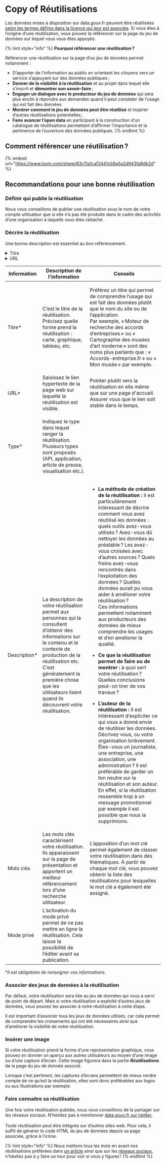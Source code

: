 # Copy of Réutilisations

Les données mises à disposition sur data.gouv.fr peuvent être réutilisées [selon les termes définis dans la licence qui leur est associée](https://guides.etalab.gouv.fr/juridique/reutilisation/). Si vous êtes à l’origine d’une réutilisation, vous pouvez la référencer sur la page du jeu de données sur lequel vous vous êtes appuyés.

{% hint style="info" %}
**Pourquoi référencer une réutilisation ?**

Référencer une réutilisation sur la page d’un jeu de données permet notamment :

* D’apporter de l’information au public en orientant les citoyens vers un service s’appuyant sur des données publiques ;
* **Donner de la visibilité à la réutilisation** et au projet dans lequel elle s’inscrit et **démontrer son savoir-faire** ;
* **Engager un dialogue avec le producteur du jeu de données** qui sera plus enclin à répondre aux demandes quand il peut constater de l’usage qui est fait des données.
* **Montrer comment le jeu de données peut être réutilisé** et inspirer d’autres réutilisations potentielles ;
* **Faire avancer l’open data** en participant à la construction d’un catalogue de réutilisations permettant d’affirmer l’importance et la pertinence de l’ouverture des données publiques.
{% endhint %}

## **Comment référencer une réutilisation ?** <a href="#comment-referencer-une-reutilisation" id="comment-referencer-une-reutilisation"></a>

{% embed url="https://www.loom.com/share/83c11a1caf2441cb9a5a2d943fa8db2d" %}

## **Recommandations pour une bonne réutilisation** <a href="#definir-qui-publie-la-reutilisation" id="definir-qui-publie-la-reutilisation"></a>

### **Définir qui publie la réutilisation** <a href="#definir-qui-publie-la-reutilisation" id="definir-qui-publie-la-reutilisation"></a>

Nous vous conseillons de publier une réutilisation sous le nom de votre compte utilisateur que si elle n’a pas été produite dans le cadre des activités d’une organisation à laquelle vous êtes rattaché.

### **Décrire la réutilisation** <a href="#decrire-la-reutilisation" id="decrire-la-reutilisation"></a>

Une bonne description est essentiel au bon référencement.

<details>

<summary>Titre</summary>

C’est le titre de la réutilisation. Précisez quelle forme prend la réutilisation : carte, graphique, tableau, etc.&#x20;

Préférez un titre qui permet de comprendre l’usage qui est fait des données plutôt que le nom du site ou de l’application. \
Par exemple, « Moteur de recherche des accords d’entreprises » ou « Cartographie des musées d’art moderne » sont des noms plus parlants que : « Accords-entreprise.fr » ou « Mon musée » par exemple.

</details>

<details>

<summary>URL</summary>



</details>



| Information   | Description de l'information                                                                                                                                                                                                                                                                       | Conseils                                                                                                                                                                                                                                                                                                                                                                                                                                                                                                                                                                                                                                                                                                                                                                                                                                                                                                                                                                                                                                                                                                                                                                                                                                                                        |
| ------------- | -------------------------------------------------------------------------------------------------------------------------------------------------------------------------------------------------------------------------------------------------------------------------------------------------- | ------------------------------------------------------------------------------------------------------------------------------------------------------------------------------------------------------------------------------------------------------------------------------------------------------------------------------------------------------------------------------------------------------------------------------------------------------------------------------------------------------------------------------------------------------------------------------------------------------------------------------------------------------------------------------------------------------------------------------------------------------------------------------------------------------------------------------------------------------------------------------------------------------------------------------------------------------------------------------------------------------------------------------------------------------------------------------------------------------------------------------------------------------------------------------------------------------------------------------------------------------------------------------- |
| Titre\*       | C’est le titre de la réutilisation. Précisez quelle forme prend la réutilisation : carte, graphique, tableau, etc.                                                                                                                                                                                 | <p>Préférez un titre qui permet de comprendre l’usage qui est fait des données plutôt que le nom du site ou de l’application. <br>Par exemple, « Moteur de recherche des accords d’entreprises » ou « Cartographie des musées d’art moderne » sont des noms plus parlants que : « Accords-entreprise.fr » ou « Mon musée » par exemple.</p>                                                                                                                                                                                                                                                                                                                                                                                                                                                                                                                                                                                                                                                                                                                                                                                                                                                                                                                                     |
| URL\*         | Saisissez le lien hypertexte de la page web sur laquelle la réutilisation est visible.                                                                                                                                                                                                             | Pointer plutôt vers la réutilisation en elle même que sur une page d'accueil. Assurer vous que le lien soit stable dans le temps.                                                                                                                                                                                                                                                                                                                                                                                                                                                                                                                                                                                                                                                                                                                                                                                                                                                                                                                                                                                                                                                                                                                                               |
| Type\*        | <p>Indiquez le type dans lequel ranger la réutilisation. <br>Plusieurs types sont proposés (API, application, article de presse, visualisation etc.).</p>                                                                                                                                          |                                                                                                                                                                                                                                                                                                                                                                                                                                                                                                                                                                                                                                                                                                                                                                                                                                                                                                                                                                                                                                                                                                                                                                                                                                                                                 |
| Description\* | <p>La description de votre réutilisation permet aux personnes qui la consultent d’obtenir des informations sur le contenu et le contexte de production de la réutilisation etc. <br>C’est généralement la première chose que les utilisateurs lisent quand ils découvrent votre réutilisation.</p> | <p></p><ul><li><strong>La méthode de création de la réutilisation :</strong> il est particulièrement intéressant de décrire comment vous avez réutilisé les données : quels outils avez-vous utilisés ? Avez-vous dû nettoyer les données au préalable ? Les avez-vous croisées avec d’autres sources ? Quels freins avez-vous rencontrés dans l’exploitation des données ? Quelles données aurait pu vous aider à améliorer votre réutilisation ? <br>Ces informations permettent notamment aux producteurs des données de mieux comprendre les usages et d’en améliorer la qualité.</li></ul><ul><li><strong>Ce que la réutilisation permet de faire ou de montrer :</strong> à quoi sert votre réutilisation ? Quelles conclusions peut-on tirer de vos travaux ?</li></ul><ul><li><strong>L’auteur de la réutilisation :</strong> Il est intéressant d’expliciter ce qui vous a donné envie de réutiliser les données. Décrivez vous, ou votre organisation brièvement. Êtes-vous un journaliste, une entreprise, une association, une administration ? Il est préférable de garder un ton neutre sur la réutilisation et son auteur. En effet, si la réutilisation ressemble trop à un message promotionnel par exemple il est possible que nous la supprimions.</li></ul> |
| Mots clés     | Les mots clés caractérisent votre réutilisation. Ils apparaissent sur la page de présentation et apportent un meilleur référencement lors d’une recherche utilisateur.                                                                                                                             | L’apposition d’un mot clé permet également de classer votre réutilisation dans des thématiques. À partir de chaque mot clé, vous pouvez obtenir la liste des réutilisations pour lesquelles le mot clé a également été assigné.                                                                                                                                                                                                                                                                                                                                                                                                                                                                                                                                                                                                                                                                                                                                                                                                                                                                                                                                                                                                                                                 |
| Mode privé    | L’activation du mode privé permet de ne pas mettre en ligne la réutilisation. Cela laisse la possibilité de l’éditer avant sa publication.                                                                                                                                                         |                                                                                                                                                                                                                                                                                                                                                                                                                                                                                                                                                                                                                                                                                                                                                                                                                                                                                                                                                                                                                                                                                                                                                                                                                                                                                 |

\*_Il est obligatoire de renseigner ces informations._

### &#x20;<a href="#associer-des-jeux-de-donnees-a-la-reutilisation" id="associer-des-jeux-de-donnees-a-la-reutilisation"></a>

### &#x20;<a href="#associer-des-jeux-de-donnees-a-la-reutilisation" id="associer-des-jeux-de-donnees-a-la-reutilisation"></a>

### **Associer des jeux de données à la réutilisation** <a href="#associer-des-jeux-de-donnees-a-la-reutilisation" id="associer-des-jeux-de-donnees-a-la-reutilisation"></a>

Par défaut, votre réutilisation sera liée au jeu de données qui vous a servi de point de départ. Mais si votre réutilisation a exploité d’autres jeux de données, vous pouvez les associer à votre réutilisation à cette étape.

Il est important d’associer tous les jeux de données utilisés, car cela permet de comprendre les croisements qui ont été nécessaires ainsi que d’améliorer la visibilité de votre réutilisation.

### **Insérer une image** <a href="#inserer-une-image" id="inserer-une-image"></a>

Si votre réutilisation prend la forme d’une représentation graphique, vous pouvez en donner un aperçu aux autres utilisateurs au moyen d’une image ou d’une capture d’écran. Cette image figurera dans la partie _**Réutilisations**_ de la page du jeu de donnée associé.

Lorsque c’est pertinent, les captures d’écrans permettent de mieux rendre compte de ce qu’est la réutilisation, elles sont donc préférables aux logos ou aux illustrations par exemple.

### Faire connaitre sa réutilisation

Une fois votre réutilisation publiée, nous vous conseillons de la partager sur les réseaux sociaux. N’hésitez pas à mentionner [data.gouv.fr sur twitter.](https://twitter.com/datagouvfr) \
\
Toute réutilisation peut être intégrée sur d’autres sites web. Pour cela, il suffit de générer le code HTML du jeu de données depuis sa page associée, grâce à l’icône.

{% hint style="info" %}
Nous mettons tous les mois en avant nos réutilisations préférées dans [un article](https://www.data.gouv.fr/fr/posts/) ainsi que sur les [réseaux sociaux](https://twitter.com/datagouvfr), n’hésitez pas à y faire un tour pour voir si vous y figurez !
{% endhint %}

